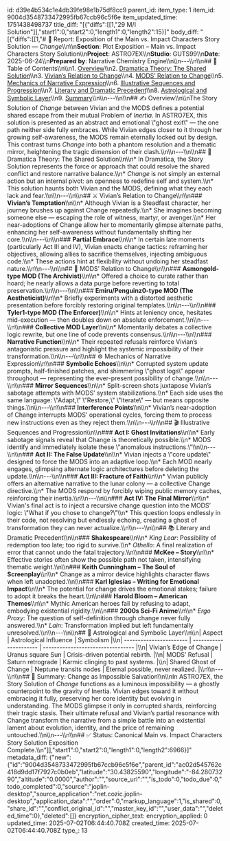 id: d39e4b534c1e4db39fe98e1b75df8cc9
parent_id: 
item_type: 1
item_id: 9004d3548733472995fb67ccb96c5f6e
item_updated_time: 1751438498737
title_diff: "[{\"diffs\":[[1,\"29 M/I Solution\"]],\"start1\":0,\"start2\":0,\"length1\":0,\"length2\":15}]"
body_diff: "[{\"diffs\":[[1,\"# 📘 Report: Exposition of the Main vs. Impact Characters Story Solution — *Change*\\\n\\\n**Section**: Plot Exposition – Main vs. Impact Characters Story Solution\\\n**Project**: ASTRO7EX\\\n**Studio**: GUTS99\\\n**Date**: 2025-06-24\\\n**Prepared by**: Narrative Chemistry Engine\\\n\\\n---\\\n\\\n## 📓 Table of Contents\\\n\\\n1. [Overview](#overview)\\\n2. [Dramatica Theory: The Shared Solution](#dramatica-theory-the-shared-solution)\\\n3. [Vivian’s Relation to Change](#vivian’s-relation-to-change)\\\n4. [MODS’ Relation to Change](#mods’-relation-to-change)\\\n5. [Mechanics of Narrative Expression](#mechanics-of-narrative-expression)\\\n6. [Illustrative Sequences and Progression](#illustrative-sequences-and-progression)\\\n7. [Literary and Dramatic Precedent](#literary-and-dramatic-precedent)\\\n8. [Astrological and Symbolic Layer](#astrological-and-symbolic-layer)\\\n9. [Summary](#summary-change-as-impossible-salvation)\\\n\\\n---\\\n\\\n## ✍️ Overview\\\n\\\nThe Story Solution of *Change* between Vivian and the MODS defines a potential shared escape from their mutual Problem of *Inertia*. In ASTRO7EX, this solution is presented as an abstract and emotional \\\"ghost exit\\\" — the one path neither side fully embraces. While Vivian edges closer to it through her growing self-awareness, the MODS remain eternally locked out by design. This contrast turns *Change* into both a phantom resolution and a thematic mirror, heightening the tragic dimension of their clash.\\\n\\\n---\\\n\\\n## 🧠 Dramatica Theory: The Shared Solution\\\n\\\n* In Dramatica, the Story Solution represents the force or approach that could resolve the shared conflict and restore narrative balance.\\\n* *Change* is not simply an external action but an internal pivot: an openness to redefine self and system.\\\n* This solution haunts both Vivian and the MODS, defining what they each lack and fear.\\\n\\\n---\\\n\\\n## ⚔️ Vivian’s Relation to Change\\\n\\\n### **Vivian’s Temptation**\\\n\\\n* Although Vivian is a Steadfast character, her journey brushes up against Change repeatedly.\\\n* She imagines becoming someone else — escaping the role of witness, martyr, or avenger.\\\n* Her near-adoptions of Change allow her to momentarily glimpse alternate paths, enhancing her self-awareness without fundamentally shifting her core.\\\n\\\n---\\\n\\\n### **Partial Embrace**\\\n\\\n* In certain late moments (particularly Act III and IV), Vivian enacts change tactics: reframing her objectives, allowing allies to sacrifice themselves, injecting ambiguous code.\\\n* These actions hint at flexibility without undoing her steadfast nature.\\\n\\\n---\\\n\\\n## 🤖 MODS’ Relation to Change\\\n\\\n### **Asmongold-type MOD (The Archivist)**\\\n\\\n* Offered a choice to curate rather than hoard; he nearly allows a data purge before reverting to total preservation.\\\n\\\n---\\\n\\\n### **Emiru/Penguinz0-type MOD (The Aestheticist)**\\\n\\\n* Briefly experiments with a distorted aesthetic presentation before forcibly restoring original templates.\\\n\\\n---\\\n\\\n### **Tyler1-type MOD (The Enforcer)**\\\n\\\n* Hints at leniency once, hesitates mid-execution — then doubles down on absolute enforcement.\\\n\\\n---\\\n\\\n### **Collective MOD Layer**\\\n\\\n* Momentarily debates a collective logic rewrite, but one line of code prevents consensus.\\\n\\\n---\\\n\\\n### **Narrative Function**\\\n\\\n* Their repeated refusals reinforce Vivian’s antagonistic pressure and highlight the systemic impossibility of their transformation.\\\n\\\n---\\\n\\\n## ⚙️ Mechanics of Narrative Expression\\\n\\\n### **Symbolic Echoes**\\\n\\\n* Corrupted system update prompts, half-finished patches, and shimmering \\\"ghost logs\\\" appear throughout — representing the ever-present possibility of change.\\\n\\\n---\\\n\\\n### **Mirror Sequences**\\\n\\\n* Split-screen shots juxtapose Vivian’s sabotage attempts with MODS’ system stabilizations.\\\n* Each side uses the same language: \\\"Adapt,\\\" \\\"Restore,\\\" \\\"Iterate\\\" — but means opposite things.\\\n\\\n---\\\n\\\n### **Interference Points**\\\n\\\n* Vivian’s near-adoption of Change interrupts MODS' operational cycles, forcing them to process new instructions even as they reject them.\\\n\\\n---\\\n\\\n## 🎬 Illustrative Sequences and Progression\\\n\\\n### **Act I: Ghost Invitations**\\\n\\\n* Early sabotage signals reveal that Change is theoretically possible.\\\n* MODS identify and immediately isolate these \\\"anomalous instructions.\\\"\\\n\\\n---\\\n\\\n### **Act II: The False Update**\\\n\\\n* Vivian injects a \\\"core update\\\" designed to force the MODS into an adaptive loop.\\\n* Each MOD nearly engages, glimpsing alternate logic architectures before deleting the update.\\\n\\\n---\\\n\\\n### **Act III: Fracture of Faith**\\\n\\\n* Vivian publicly offers an alternative narrative to the lunar colony — a collective Change directive.\\\n* The MODS respond by forcibly wiping public memory caches, reinforcing their inertia.\\\n\\\n---\\\n\\\n### **Act IV: The Final Mirror**\\\n\\\n* Vivian's final act is to inject a recursive change question into the MODS’ logic: \\\"What if you chose to change?\\\"\\\n* This question loops endlessly in their code, not resolving but endlessly echoing, creating a ghost of transformation they can never actualize.\\\n\\\n---\\\n\\\n## 📚 Literary and Dramatic Precedent\\\n\\\n### **Shakespeare**\\\n\\\n* *King Lear*: Possibility of redemption too late; too rigid to survive.\\\n* *Othello*: A final realization of error that cannot undo the fatal trajectory.\\\n\\\n### **McKee – Story**\\\n\\\n* Effective stories often show the possible path not taken, intensifying thematic weight.\\\n\\\n### **Keith Cunningham – The Soul of Screenplay**\\\n\\\n* Change as a mirror device highlights character flaws when left unadopted.\\\n\\\n### **Karl Iglesias – Writing for Emotional Impact**\\\n\\\n* The potential for change drives the emotional stakes; failure to adopt it breaks the heart.\\\n\\\n### **Harold Bloom – American Themes**\\\n\\\n* Mythic American heroes fail by refusing to adapt, embodying existential rigidity.\\\n\\\n### **2000s Sci-Fi Anime**\\\n\\\n* *Ergo Proxy*: The question of self-definition through change never fully answered.\\\n* *Lain*: Transformation implied but left fundamentally unresolved.\\\n\\\n---\\\n\\\n## 🌌 Astrological and Symbolic Layer\\\n\\\n| Aspect                  | Astrological Influence | Symbolism                         |\\\n| ----------------------- | ---------------------- | --------------------------------- |\\\n| Vivian’s Edge of Change | Uranus square Sun      | Crisis-driven potential rebirth.  |\\\n| MODS’ Refusal           | Saturn retrograde      | Karmic clinging to past systems.  |\\\n| Shared Ghost of Change  | Neptune transits nodes | Eternal possible, never realized. |\\\n\\\n---\\\n\\\n## 🎯 Summary: Change as Impossible Salvation\\\n\\\nIn ASTRO7EX, the Story Solution of *Change* functions as a luminous impossibility — a ghostly counterpoint to the gravity of Inertia. Vivian edges toward it without embracing it fully, preserving her core identity but evolving in understanding. The MODS glimpse it only in corrupted shards, reinforcing their tragic stasis. Their ultimate refusal and Vivian’s partial resonance with Change transform the narrative from a simple battle into an existential lament about evolution, identity, and the price of remaining untouched.\\\n\\\n---\\\n\\\n## ✅ Status: Canonical Main vs. Impact Characters Story Solution Exposition Complete.\\\n\"]],\"start1\":0,\"start2\":0,\"length1\":0,\"length2\":6966}]"
metadata_diff: {"new":{"id":"9004d3548733472995fb67ccb96c5f6e","parent_id":"ac02d545762c418d9dd17f7927c0b0eb","latitude":"30.43825590","longitude":"-84.28073290","altitude":"0.0000","author":"","source_url":"","is_todo":0,"todo_due":0,"todo_completed":0,"source":"joplin-desktop","source_application":"net.cozic.joplin-desktop","application_data":"","order":0,"markup_language":1,"is_shared":0,"share_id":"","conflict_original_id":"","master_key_id":"","user_data":"","deleted_time":0},"deleted":[]}
encryption_cipher_text: 
encryption_applied: 0
updated_time: 2025-07-02T06:44:40.708Z
created_time: 2025-07-02T06:44:40.708Z
type_: 13